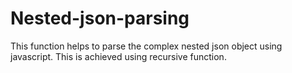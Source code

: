 # Nested-json-parsing
This function helps to parse the complex nested json object using javascript. This is achieved using recursive function.
